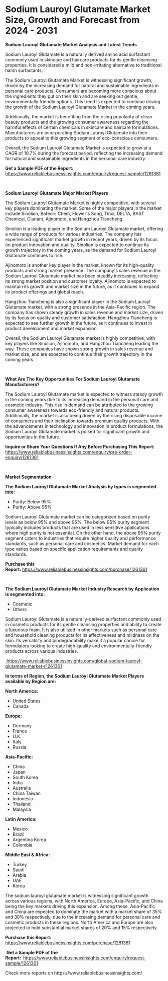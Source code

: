<p><h1>Sodium Lauroyl Glutamate Market Size, Growth and Forecast from 2024 - 2031</h1></p><p><strong>Sodium Lauroyl Glutamate Market Analysis and Latest Trends</strong></p>
<p><p>Sodium Lauroyl Glutamate is a naturally derived amino acid surfactant commonly used in skincare and haircare products for its gentle cleansing properties. It is considered a mild and non-irritating alternative to traditional harsh surfactants.</p><p>The Sodium Lauroyl Glutamate Market is witnessing significant growth, driven by the increasing demand for natural and sustainable ingredients in personal care products. Consumers are becoming more conscious about the ingredients they put on their skin and are seeking out gentle, environmentally friendly options. This trend is expected to continue driving the growth of the Sodium Lauroyl Glutamate Market in the coming years.</p><p>Additionally, the market is benefiting from the rising popularity of clean beauty products and the growing consumer awareness regarding the harmful effects of certain chemicals in skincare and haircare formulations. Manufacturers are incorporating Sodium Lauroyl Glutamate into their products to appeal to this growing segment of eco-conscious consumers.</p><p>Overall, the Sodium Lauroyl Glutamate Market is expected to grow at a CAGR of 10.7% during the forecast period, reflecting the increasing demand for natural and sustainable ingredients in the personal care industry.</p></p>
<p><strong>Get a Sample PDF of the Report:&nbsp;</strong> <a href="https://www.reliablebusinessinsights.com/enquiry/request-sample/1261361">https://www.reliablebusinessinsights.com/enquiry/request-sample/1261361</a></p>
<p>&nbsp;</p>
<p><strong>Sodium Lauroyl Glutamate Major Market Players</strong></p>
<p><p>The Sodium Lauroyl Glutamate Market is highly competitive, with several key players dominating the market. Some of the major players in the market include Sinolion, Bafeorii Chem, Flower's Song, Tinci, DELTA, BAST Chemical, Clariant, Ajinomoto, and Hangzhou Tiancheng.</p><p>Sinolion is a leading player in the Sodium Lauroyl Glutamate market, offering a wide range of products for various industries. The company has experienced significant market growth in recent years, driven by its focus on product innovation and quality. Sinolion is expected to continue its growth trajectory in the coming years, as the demand for Sodium Lauroyl Glutamate continues to rise.</p><p>Ajinomoto is another key player in the market, known for its high-quality products and strong market presence. The company's sales revenue in the Sodium Lauroyl Glutamate market has been steadily increasing, reflecting its strong market position and customer loyalty. Ajinomoto is expected to maintain its growth and market size in the future, as it continues to expand its product offerings and global reach.</p><p>Hangzhou Tiancheng is also a significant player in the Sodium Lauroyl Glutamate market, with a strong presence in the Asia-Pacific region. The company has shown steady growth in sales revenue and market size, driven by its focus on quality and customer satisfaction. Hangzhou Tiancheng is expected to see further growth in the future, as it continues to invest in product development and market expansion.</p><p>Overall, the Sodium Lauroyl Glutamate market is highly competitive, with key players like Sinolion, Ajinomoto, and Hangzhou Tiancheng leading the way. These companies have shown strong growth in sales revenue and market size, and are expected to continue their growth trajectory in the coming years.</p></p>
<p>&nbsp;</p>
<p><strong>What Are The Key Opportunities For Sodium Lauroyl Glutamate Manufacturers?</strong></p>
<p><p>The Sodium Lauroyl Glutamate market is expected to witness steady growth in the coming years due to its increasing demand in the personal care and cosmetic industry. This rise in demand can be attributed to the growing consumer awareness towards eco-friendly and natural products. Additionally, the market is also being driven by the rising disposable income of consumers and their inclination towards premium quality products. With the advancements in technology and innovation in product formulations, the Sodium Lauroyl Glutamate market is poised for significant growth and opportunities in the future.</p></p>
<p><strong>Inquire or Share Your Questions If Any Before Purchasing This Report:</strong> <a href="https://www.reliablebusinessinsights.com/enquiry/pre-order-enquiry/1261361">https://www.reliablebusinessinsights.com/enquiry/pre-order-enquiry/1261361</a></p>
<p>&nbsp;</p>
<p><strong>Market Segmentation</strong></p>
<p><strong>The Sodium Lauroyl Glutamate Market Analysis by types is segmented into:</strong></p>
<p><ul><li>Purity: Below 95%</li><li>Purity: Above 95%</li></ul></p>
<p><p>Sodium Lauroyl Glutamate market can be categorized based on purity levels as below 95% and above 95%. The below 95% purity segment typically includes products that are used in less sensitive applications where high purity is not essential. On the other hand, the above 95% purity segment caters to industries that require higher quality and performance standards, such as personal care and cosmetics. Market demand for each type varies based on specific application requirements and quality standards.</p></p>
<p><strong>Purchase this Report:&nbsp;</strong><a href="https://www.reliablebusinessinsights.com/purchase/1261361">https://www.reliablebusinessinsights.com/purchase/1261361</a></p>
<p>&nbsp;</p>
<p><strong>The Sodium Lauroyl Glutamate Market Industry Research by Application is segmented into:</strong></p>
<p><ul><li>Cosmetic</li><li>Others</li></ul></p>
<p><p>Sodium Lauroyl Glutamate is a naturally-derived surfactant commonly used in cosmetic products for its gentle cleansing properties and ability to create a luxurious foam. It is also utilized in other markets such as personal care and household cleaning products for its effectiveness and mildness on the skin. Its versatility and biodegradability make it a popular choice for formulators looking to create high-quality and environmentally-friendly products across various industries.</p></p>
<p><a href="https://www.reliablebusinessinsights.com/global-sodium-lauroyl-glutamate-market-r1261361">&nbsp;https://www.reliablebusinessinsights.com/global-sodium-lauroyl-glutamate-market-r1261361</a></p>
<p><strong>In terms of Region, the Sodium Lauroyl Glutamate Market Players available by Region are:</strong></p>
<p>
    <p> <strong> North America: </strong>
        <ul>
            <li>United States</li>
            <li>Canada</li>
        </ul>
        </p> 
    <p> <strong> Europe: </strong>
        <ul>
            <li>Germany</li>
            <li>France</li>
            <li>U.K.</li>
            <li>Italy</li>
            <li>Russia</li>
        </ul>
        </p> 
    <p> <strong> Asia-Pacific: </strong>
        <ul>
            <li>China</li>
            <li>Japan</li>
            <li>South Korea</li>
            <li>India</li>
            <li>Australia</li>
            <li>China Taiwan</li>
            <li>Indonesia</li>
            <li>Thailand</li>
            <li>Malaysia</li>
        </ul>
        </p> 
    <p> <strong> Latin America: </strong>
        <ul>
            <li>Mexico</li>
            <li>Brazil</li>
            <li>Argentina Korea</li>
            <li>Colombia</li>
        </ul>
        </p> 
    <p> <strong> Middle East & Africa: </strong>
        <ul>
            <li>Turkey</li>
            <li>Saudi</li>
            <li>Arabia</li>
            <li>UAE</li>
            <li>Korea</li>
        </ul>
    </p>
    </p>
<p><p>The sodium lauroyl glutamate market is witnessing significant growth across various regions, with North America, Europe, Asia-Pacific, and China being the key markets driving this expansion. Among these, Asia-Pacific and China are expected to dominate the market with a market share of 35% and 30% respectively, due to the increasing demand for personal care and cosmetic products in these regions. North America and Europe are also projected to hold substantial market shares of 20% and 15% respectively.</p></p>
<p><strong>Purchase this Report: </strong><a href="https://www.reliablebusinessinsights.com/purchase/1261361">https://www.reliablebusinessinsights.com/purchase/1261361</a></p>
<p>&nbsp;<strong>Get a Sample PDF of the Report:&nbsp;&nbsp;</strong><a href="https://www.reliablebusinessinsights.com/enquiry/request-sample/1261361">https://www.reliablebusinessinsights.com/enquiry/request-sample/1261361</a></p>
<p><strong></strong></p>
<p>Check more reports on https://www.reliablebusinessinsights.com/</p>